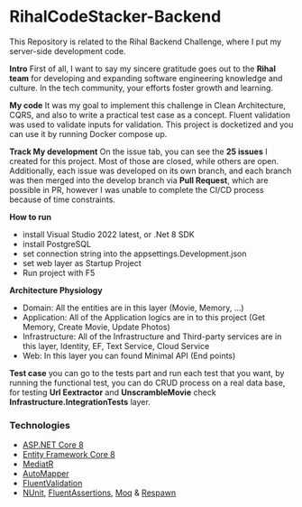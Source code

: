 
# RihalCodeStacker-Backend

This Repository is related to the Rihal Backend Challenge, where I put my server-side development code.

**Intro**
First of all, I want to say my sincere gratitude goes out to the **Rihal team** for developing and expanding software engineering knowledge and culture. In the tech community, your efforts foster growth and learning.

**My code**
It was my goal to implement this challenge in Clean Architecture, CQRS, and also to write a practical test case as a concept. Fluent validation was used to validate inputs for validation. This project is docketized and you can use it by running Docker compose up.

**Track My development**
On the issue tab, you can see the **25 issues** I created for this project. Most of those are closed, while others are open. Additionally, each issue was developed on its own branch, and each branch was then merged into the develop branch via **Pull Request**, which are possible in PR, however I was unable to complete the CI/CD process because of time constraints.

**How to run** 
 - install Visual Studio 2022 latest, or .Net 8 SDK
 - install PostgreSQL
 - set connection string into the appsettings.Development.json
 - set web layer as Startup Project
 - Run project with F5
 
 **Architecture Physiology**

 - Domain: All the entities are in this layer (Movie, Memory, ...)
 - Application: All of the Application logics are in to this project (Get Memory, Create Movie, Update Photos)
 - Infrastructure: All of the Infrastructure and Third-party services are in this layer, Identity, EF, Text Service, Cloud Service
 - Web: In this layer you can found Minimal API (End points)

**Test case**
you can go to the tests part and run each test that you want, by running the functional test, you can do CRUD process on a real data base, for testing **Url Eextractor** and **UnscrambleMovie** check **Infrastructure.IntegrationTests** layer.

### Technologies

* [ASP.NET Core 8](https://docs.microsoft.com/en-us/aspnet/core/introduction-to-aspnet-core)
* [Entity Framework Core 8](https://docs.microsoft.com/en-us/ef/core/)
* [MediatR](https://github.com/jbogard/MediatR)
* [AutoMapper](https://automapper.org/)
* [FluentValidation](https://fluentvalidation.net/)
* [NUnit](https://nunit.org/), [FluentAssertions](https://fluentassertions.com/), [Moq](https://github.com/moq) &  [Respawn](https://github.com/jbogard/Respawn)